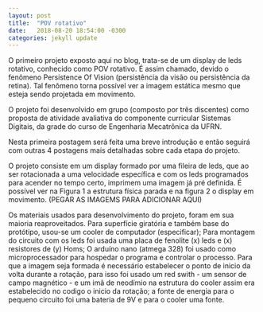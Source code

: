 ```yaml
---
layout: post
title:  "POV rotativo"
date:   2018-08-20 18:54:00 -0300
categories: jekyll update
---
```



O primeiro projeto exposto aqui no blog, trata-se de um display de leds rotativo, conhecido como POV rotativo.
É assim chamado, devido o fenômeno Persistence Of Vision (persistência da visão ou persistência da retina). Tal fenômeno torna possível ver a imagem estática mesmo que esteja sendo projetada em movimento.

O projeto foi desenvolvido em grupo (composto por três discentes) como proposta de atividade avaliativa do componente curricular Sistemas Digitais, da grade do curso de Engenharia Mecatrônica da UFRN.

Nesta primeira postagem será feita uma breve introdução e então seguirá com outras 4 postagens mais detalhadas sobre cada etapa do projeto.

O projeto consiste em um display formado por uma fileira de leds, que ao ser rotacionada a uma velocidade específica e com os leds programados para acender no tempo certo, imprimem uma imagem já pré definida. É possível ver na Figura 1 a estrutura física parada e na figura 2 o display em movimento.
(PEGAR AS IMAGEMS PARA ADICIONAR AQUI)

Os materiais usados para desenvolvimento do projeto, foram em sua maioria reaproveitados.
Para superfície giratória e também base do protótipo, usou-se um cooler de computador (especificar);
Para montagem do circuito  com os leds foi usada uma placa de fenolite (x) leds e (x) resistores de (y) Homs;
O arduíno nano (atmega 328) foi usado como microprocessador para hospedar o programa e controlar o processo.
Para que a imagem seja formada é necessário estabelecer o ponto de inicio da volta durante a rotação, para isso foi usado um red swith - um sensor de campo magnético - e um imã de neodímio na estrutura do cooler assim era estabelecido no codigo o inicio da rotação; a fonte de energia para o pequeno circuito foi uma bateria de 9V e para o cooler uma fonte.

[jekyll-docs]: http://jekyllrb.com/docs/home
[jekyll-gh]:   https://github.com/jekyll/jekyll
[jekyll-talk]: https://talk.jekyllrb.com/
